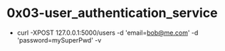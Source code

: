# 0x03-user_authentication_service
 - curl -XPOST 127.0.0.1:5000/users -d 'email=bob@me.com' -d 'password=mySuperPwd' -v